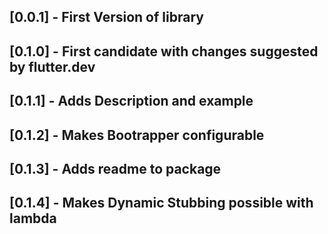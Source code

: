 ## [0.0.1] - First Version of library
## [0.1.0] - First candidate with changes suggested by flutter.dev
## [0.1.1] - Adds Description and example
## [0.1.2] - Makes Bootrapper configurable
## [0.1.3] - Adds readme to package
## [0.1.4] - Makes Dynamic Stubbing possible with lambda


